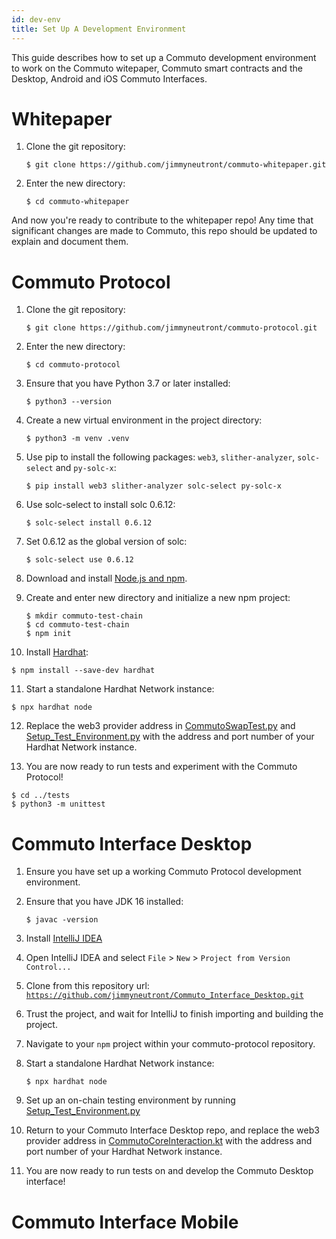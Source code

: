 ```yaml
---
id: dev-env
title: Set Up A Development Environment
---
```


This guide describes how to set up a Commuto development environment to work on the Commuto witepaper, Commuto smart 
contracts and the Desktop, Android and iOS Commuto Interfaces.

# Whitepaper

1. Clone the git repository:

    ```
    $ git clone https://github.com/jimmyneutront/commuto-whitepaper.git
    ```

2. Enter the new directory:

    ```
   $ cd commuto-whitepaper
   ```
   
And now you're ready to contribute to the whitepaper repo! Any time that significant changes are made to Commuto, this 
repo should be updated to explain and document them.

# Commuto Protocol

1. Clone the git repository:

   ```
   $ git clone https://github.com/jimmyneutront/commuto-protocol.git
   ```

2. Enter the new directory:

   ```
   $ cd commuto-protocol
   ```
   
3. Ensure that you have Python 3.7 or later installed:

   ```
   $ python3 --version
   ```
   
4. Create a new virtual environment in the project directory:

   ```
   $ python3 -m venv .venv
   ```
   
5. Use pip to install the following packages: `web3`, `slither-analyzer`, `solc-select` and `py-solc-x`:

   ```
   $ pip install web3 slither-analyzer solc-select py-solc-x
   ```

6. Use solc-select to install solc 0.6.12:

   ```
   $ solc-select install 0.6.12
   ```
   
7. Set 0.6.12 as the global version of solc:

   ```
   $ solc-select use 0.6.12
   ```
   
8. Download and install [Node.js and npm](https://docs.npmjs.com/downloading-and-installing-node-js-and-npm).

9. Create and enter new directory and initialize a new npm project: 

   ```
   $ mkdir commuto-test-chain
   $ cd commuto-test-chain
   $ npm init
   ```

10. Install [Hardhat](https://hardhat.org):

   ```
   $ npm install --save-dev hardhat
   ```
   
11. Start a standalone Hardhat Network instance:

   ```
   $ npx hardhat node
   ```
   
12. Replace the web3 provider address in [CommutoSwapTest.py](https://github.com/jimmyneutront/commuto-protocol/blob/f29c18e0757c4f79ce9335b8ec863d7de762ffb8/tests/CommutoSwapTest.py#L10) and [Setup_Test_Environment.py](https://github.com/jimmyneutront/commuto-protocol/blob/f29c18e0757c4f79ce9335b8ec863d7de762ffb8/Setup_Test_Environment.py#L14) with the address and port number of your Hardhat Network instance.

13. You are now ready to run tests and experiment with the Commuto Protocol!

   ```
   $ cd ../tests
   $ python3 -m unittest
   ```
   
# Commuto Interface Desktop

1. Ensure you have set up a working Commuto Protocol development environment.

2. Ensure that you have JDK 16 installed:

   ```
   $ javac -version
   ```
   
3. Install [IntelliJ IDEA](https://www.jetbrains.com/idea/)

4. Open IntelliJ IDEA and select `File` > `New` > `Project from Version Control...` 

5. Clone from this repository url: [`https://github.com/jimmyneutront/Commuto_Interface_Desktop.git`](https://github.com/jimmyneutront/Commuto_Interface_Desktop.git)

6. Trust the project, and wait for IntelliJ to finish importing and building the project.

7. Navigate to your `npm` project within your commuto-protocol repository.

8. Start a standalone Hardhat Network instance:

   ```
   $ npx hardhat node
   ```
   
9. Set up an on-chain testing environment by running [Setup_Test_Environment.py](https://github.com/jimmyneutront/commuto-protocol/blob/f29c18e0757c4f79ce9335b8ec863d7de762ffb8/Setup_Test_Environment.py#L14)

10. Return to your Commuto Interface Desktop repo, and replace the web3 provider address in [CommutoCoreInteraction.kt](https://github.com/jimmyneutront/Commuto_Interface_Desktop/blob/master/src/test/kotlin/com/commuto/interfacedesktop/CommutoCoreInteraction.kt) with the address and port number of your Hardhat Network instance.

11. You are now ready to run tests on and develop the Commuto Desktop interface! 

# Commuto Interface Mobile
